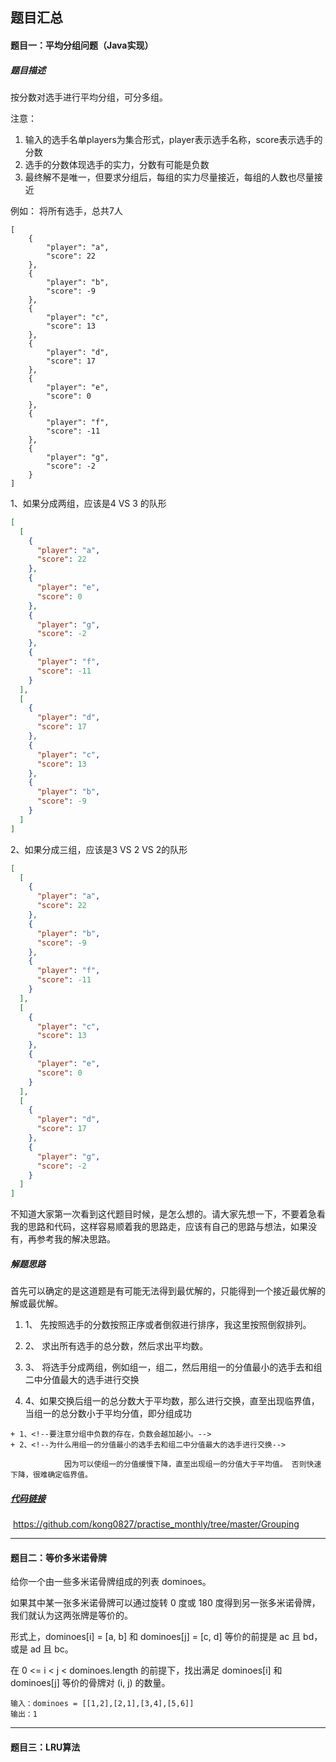 ## 题目汇总

#### **题目一：平均分组问题（Java实现）**

##### 题目描述

按分数对选手进行平均分组，可分多组。

注意：

1. 输入的选手名单players为集合形式，player表示选手名称，score表示选手的分数
2. 选手的分数体现选手的实力，分数有可能是负数
3. 最终解不是唯一，但要求分组后，每组的实力尽量接近，每组的人数也尽量接近

例如：
将所有选手，总共7人

```
[
    {
        "player": "a",
        "score": 22
    },
    {
        "player": "b",
        "score": -9
    },
    {
        "player": "c",
        "score": 13
    },
    {
        "player": "d",
        "score": 17
    },
    {
        "player": "e",
        "score": 0
    },
    {
        "player": "f",
        "score": -11
    },
    {
        "player": "g",
        "score": -2
    }
]
```

1、如果分成两组，应该是4 VS 3 的队形

```json
[
  [
    {
      "player": "a",
      "score": 22
    },
    {
      "player": "e",
      "score": 0
    },
    {
      "player": "g",
      "score": -2
    },
    {
      "player": "f",
      "score": -11
    }
  ],
  [
    {
      "player": "d",
      "score": 17
    },
    {
      "player": "c",
      "score": 13
    },
    {
      "player": "b",
      "score": -9
    }
  ]
]
```

2、如果分成三组，应该是3 VS 2 VS 2的队形

```json
[
  [
    {
      "player": "a",
      "score": 22
    },
    {
      "player": "b",
      "score": -9
    },
    {
      "player": "f",
      "score": -11
    }
  ],
  [
    {
      "player": "c",
      "score": 13
    },
    {
      "player": "e",
      "score": 0
    }
  ],
  [
    {
      "player": "d",
      "score": 17
    },
    {
      "player": "g",
      "score": -2
    }
  ]
]
```



​	不知道大家第一次看到这代题目时候，是怎么想的。请大家先想一下，不要着急看我的思路和代码，这样容易顺着我的思路走，应该有自己的思路与想法，如果没有，再参考我的解决思路。



##### 解题思路

​	首先可以确定的是这道题是有可能无法得到最优解的，只能得到一个接近最优解的解或最优解。

  1. 1、 先按照选手的分数按照正序或者倒叙进行排序，我这里按照倒叙排列。 

  2. 2、 求出所有选手的总分数，然后求出平均数。 

  3. 3、 将选手分成两组，例如组一，组二，然后用组一的分值最小的选手去和组二中分值最大的选手进行交换

  4. 4、如果交换后组一的总分数大于平均数，那么进行交换，直至出现临界值，当组一的总分数小于平均分值，即分组成功 

    + 1、<!--要注意分组中负数的存在，负数会越加越小。-->
    + 2、<!--为什么用组一的分值最小的选手去和组二中分值最大的选手进行交换-->
    
    ​			 因为可以使组一的分值缓慢下降，直至出现组一的分值大于平均值。 否则快速下降，很难确定临界值。




##### [代码链接](https://github.com/kong0827/practise_monthly/tree/master/Grouping)

​		 https://github.com/kong0827/practise_monthly/tree/master/Grouping 



------



#### **题目二：等价多米诺骨牌**

给你一个由一些多米诺骨牌组成的列表 dominoes。

如果其中某一张多米诺骨牌可以通过旋转 0 度或 180 度得到另一张多米诺骨牌，我们就认为这两张牌是等价的。

形式上，dominoes[i] = [a, b] 和 dominoes[j] = [c, d] 等价的前提是 ac 且 bd，或是 ad 且 bc。

在 0 <= i < j < dominoes.length 的前提下，找出满足 dominoes[i] 和 dominoes[j] 等价的骨牌对 (i, j) 的数量。

```
输入：dominoes = [[1,2],[2,1],[3,4],[5,6]]
输出：1
```



------

#### 题目三：LRU算法

